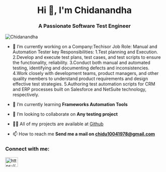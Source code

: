 <h1 align="center">Hi 👋, I'm Chidanandha</h1>
<h3 align="center">A Passionate Software Test Engineer</h3>

<p align="left"> <img src="https://komarev.com/ghpvc/?username=rahulvd&label=Profile%20views&color=0e75b6&style=flat" alt="Chidanandha" /> </p>

- 🔭 I’m currently working on a Company:Techisor
                                 Job Role: Manual and Automation Tester
                                 key Responsibilities:
                                     1.Test planning and Execution.
                                     2.Develop and execute test plans, test cases, and test scripts to
                                       ensure the functionality, reliability.
                                     3.Conduct both manual and automated testing, identifying and
                                       documenting defects and inconsistencies.
                                     4.Work closely with development teams, product managers, and
                                       other quality members to understand product requirements and
                                       design effective test strategies.
                                     5.Authoring test automation scripts for CRM and ERP processes
                                       built on Salesforce and NetSuite technology, respectively.

- 🌱 I’m currently learning **Frameworks Automation Tools**

- 👯 I’m looking to collaborate on **Any testing project**

- 👨‍💻 All of my projects are available at [Github](Github)

- 📫 How to reach me **Send me a mail on chidu10041978@gmail.com**
<h3 align="left">Connect with me:</h3>
<p align="left">
<a href="https://www.linkedin.com/in/chidananda-h-p-aa5b83229/" target="blank"><img align="center" alt="https://www.linkedin.com/in/chidananda-h-p-aa5b83229/" height="30" width="40" /></a>
</p>
